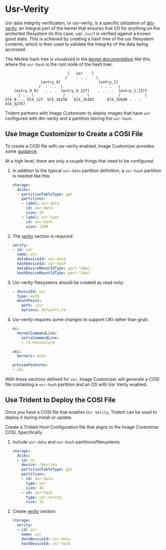 
# Usr-Verity

Usr data integrity verification, or usr-verity, is a specific utilization
of [dm-verity](https://www.kernel.org/doc/html/latest/admin-guide/device-mapper/verity.html),
an integral part of the kernel that ensures that I/O for anything on the
protected filesystem (in this case, usr: `/usr`) is verified against a known
good state. This is achieved by creating a hash tree of the usr filesystem
contents, which is then used to validate the integrity of the data being
accessed.

The Merkle hash tree is visualized in the
[kernel documentation](https://docs.kernel.org/admin-guide/device-mapper/verity.html)
like this, where the `usr-hash` is the root node of the hash tree:

``` text
                            [   usr    ]
                           /    . . .    \
                [entry_0]                 [entry_1]
               /  . . .  \                 . . .   \
    [entry_0_0]   . . .  [entry_0_127]    . . . .  [entry_1_127]
      / ... \             /   . . .  \             /           \
blk_0 ... blk_127  blk_16256   blk_16383      blk_32640 . . . blk_32767
```

Trident partners with Image Customizer to deploy images that have `usr`
configured with dm-verity and a partition storing the `usr-hash`.

## Use Image Customizer to Create a COSI File

To create a COSI file with usr-verity enabled, Image Customizer provides some
[guidance](https://microsoft.github.io/azure-linux-image-tools/imagecustomizer/concepts/verity.html).

At a high level, there are only a couple things that need to be configured:

1. In addition to the typical `usr-data` partition definition, a `usr-hash`
   partition is needed like this:

    ``` yaml
    storage:
      disks:
      - partitionTableType: gpt
        partitions:
        - label: usr-data
          id: usr-data
          size: 2G
        - label: usr-hash
          id: usr-hash
          size: 128M
    ```

2. The [verity](https://microsoft.github.io/azure-linux-image-tools/imagecustomizer/api/configuration/verity.html)
   section is required:

    ``` yaml
    verity:
    - id: usr
      name: usr
      dataDeviceId: usr-data
      hashDeviceId: usr-hash
      dataDeviceMountIdType: part-label
      hashDeviceMountIdType: part-label
    ```

3. Usr-verity filesystems should be created as read-only:

    ``` yaml
    - deviceId: usr
      type: ext4
      mountPoint:
        path: /usr
        options: defaults,ro
    ```

4. Usr-verity requires some changes to support UKI rather than grub:

    ``` yaml
    os:
      kernelCommandLine:
        extraCommandLine:
        - rd.hostonly=0

    uki:
      kernels: auto

    previewFeatures:
    - uki
    ```

With these sections defined for `usr`, Image Customizer will generate a COSI
file containing a `usr-hash` partition and an OS with Usr Verity enabled.

## Use Trident to Deploy the COSI File

Once you have a COSI file that enables `Usr Verity`, Trident can be used to
deploy it during install or update.

Create a Trident Host Configuration file that aligns to the Image Customizer
COSI. Specifically:

1. Include `usr-data` and `usr-hash` partitions/filesystems

    ```yaml
    storage:
      disks:
      - id: os
        device: /dev/sda
        partitionTableType: gpt
        partitions:
        - id: usr-data
          type: usr
          size: 4G
        - id: usr-hash
          type: usr-verity
          size: 1G
    ```

2. Create [verity](../Reference/Host-Configuration/API-Reference/VerityDevice.md)
   section:

    ```yaml
    storage:
      verity:
      - id: usr
        name: usr
        dataDeviceId: usr-data
        hashDeviceId: usr-hash
    ```
